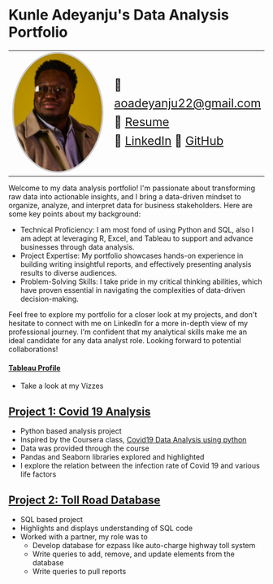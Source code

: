 # Kunle Adeyanju's Data Analysis Portfolio

<table style="vertical-align: middle;">
  <tr>
    <td width="200px">
      <img src="./resources/image.jpg" width="180px" style="border-radius: 50%; border: 3px solid #ccc;" />
    </td>
    <td style="padding-left: 20px;">
      <p style="font-size: 23px; line-height: 1.6;">
        📧 <a href="mailto:aoadeyanju22@gmail.com">aoadeyanju22@gmail.com</a><br>
        📄 <a href="https://drive.google.com/file/d/1IGgx5ltA9NuFSunKAdMIkwSBXyfyb7Y6/view?usp=sharing" target="_blank" rel="noopener noreferrer">Resume</a><br>
        💼 <a href="https://www.linkedin.com/in/kunleadeyanju" target="_blank">LinkedIn</a>
        🧠 <a href="https://github.com/kunleadeyanju" target="_blank">GitHub</a>
      </p>
    </td>
  </tr>
</table>

Welcome to my data analysis portfolio! I'm passionate about transforming raw data into actionable insights, and I bring a data-driven mindset to organize, analyze, and interpret data for business stakeholders. Here are some key points about my background:

* Technical Proficiency: I am most fond of using Python and SQL, also I am adept at leveraging R, Excel, and Tableau to support and advance businesses through data analysis.
* Project Expertise: My portfolio showcases hands-on experience in building writing insightful reports, and effectively presenting analysis results to diverse audiences.
* Problem-Solving Skills: I take pride in my critical thinking abilities, which have proven essential in navigating the complexities of data-driven decision-making.

Feel free to explore my portfolio for a closer look at my projects, and don't hesitate to connect with me on LinkedIn for a more in-depth view of my professional journey. I'm confident that my analytical skills make me an ideal candidate for any data analyst role. Looking forward to potential collaborations!


#### [Tableau Profile](https://public.tableau.com/app/profile/adekunle.adeyanju/vizzes)
* Take a look at my Vizzes


## [Project 1: Covid 19 Analysis](https://github.com/KunleAdeyanju/Covid19Analysis) 

* Python based analysis project
* Inspired by the Coursera class, [Covid19 Data Analysis using python](https://www.coursera.org/projects/covid19-data-analysis-using-python)
* Data was provided through the course
* Pandas and Seaborn libraries explored and highlighted
* I explore the relation between the infection rate of Covid 19 and various life factors

## [Project 2: Toll Road Database](https://github.com/KunleAdeyanju/TollRoadDatabase) 

* SQL based project
* Highlights and displays understanding of SQL code
* Worked with a partner, my role was to 
    * Develop database for ezpass like auto-charge highway toll system
    * Write queries to add, remove, and update elements from the database
    * Write queries to pull reports

